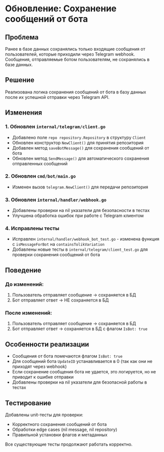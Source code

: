 # Обновление: Сохранение сообщений от бота

## Проблема
Ранее в базе данных сохранялись только входящие сообщения от пользователей, которые приходили через Telegram webhook. Сообщения, отправляемые ботом пользователям, не сохранялись в базе данных.

## Решение
Реализована логика сохранения сообщений от бота в базу данных после их успешной отправки через Telegram API.

## Изменения

### 1. Обновлен `internal/telegram/client.go`
- Добавлено поле `repo repository.Repository` в структуру `Client`
- Обновлен конструктор `NewClient()` для принятия репозитория
- Добавлен метод `saveBotMessage()` для сохранения сообщений от бота
- Обновлен метод `SendMessage()` для автоматического сохранения отправленных сообщений

### 2. Обновлен `cmd/bot/main.go`
- Изменен вызов `telegram.NewClient()` для передачи репозитория

### 3. Обновлен `internal/handler/webhook.go`
- Добавлены проверки на nil указатели для безопасности в тестах
- Улучшена обработка ошибок при работе с Telegram клиентом

### 4. Исправлены тесты
- Исправлен `internal/handler/webhook_bot_test.go` - изменена функция с `isMessageForBot` на `containsTolikVariation`
- Добавлены новые тесты в `internal/telegram/client_test.go` для проверки сохранения сообщений от бота

## Поведение

### До изменений:
1. Пользователь отправляет сообщение → сохраняется в БД
2. Бот отправляет ответ → НЕ сохраняется в БД

### После изменений:
1. Пользователь отправляет сообщение → сохраняется в БД
2. Бот отправляет ответ → сохраняется в БД с флагом `IsBot: true`

## Особенности реализации

- Сообщения от бота помечаются флагом `IsBot: true`
- Для сообщений бота `UpdateID` устанавливается в 0 (так как они не приходят через webhook)
- Если сохранение сообщения бота не удается, это логируется, но не приводит к ошибке отправки
- Добавлены проверки на nil указатели для безопасной работы в тестах

## Тестирование

Добавлены unit-тесты для проверки:
- Корректного сохранения сообщений от бота
- Обработки edge cases (nil message, nil repository)
- Правильной установки флагов и метаданных

Все существующие тесты продолжают работать корректно.
